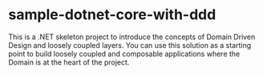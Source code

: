 # sample-dotnet-core-with-ddd
This is a .NET skeleton project to introduce the concepts of Domain Driven Design and loosely coupled layers.  You can use this solution as a starting point to build loosely coupled and composable applications where the Domain is at the heart of the project.
